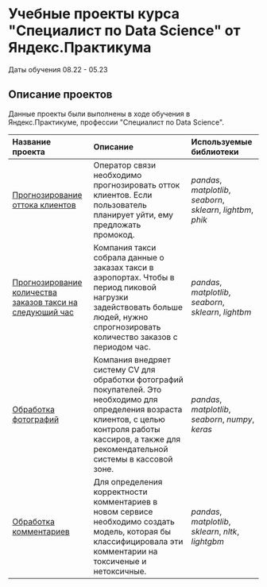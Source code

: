 # Учебные проекты курса "Специалист по Data Science" от Яндекс.Практикума
Даты обучения 08.22 - 05.23

## Описание проектов

Данные проекты были выполнены в ходе обучения в Яндекс.Практикуме, профессии "Специалист по Data Science". 

| Название проекта | Описание | Используемые библиотеки | 
| :---------------------- | :---------------------- | :---------------------- |
| [Прогнозирование оттока клиентов](graduation_project/telecome_project.ipynb)| Оператор связи необходимо прогнозировать отток клиентов. Если пользователь планирует уйти, ему предложать промокод.| *pandas*, *matplotlib*, *seaborn*, *sklearn*, *lightbm*, *phik*|
| [Прогнозирование количества заказов такси на следующий час](taxi_prediction_time_series/taxi_project.ipynb)| Компания такси собрала данные о заказах такси в аэропортах. Чтобы в период пиковой нагрузки задействовать больше людей, нужно спрогнозировать количество заказов с периодом час.| *pandas*, *matplotlib*, *seaborn*, *sklearn*, *lightbm*|
| [Обработка фотографий](computer_vision/computer_vision_project.ipynb)| Компания внедряет систему CV для обработки фотографий покупателей. Это необходимо для определения возраста клиентов, с целью контроля работы кассиров, а также для рекомендательной системы в кассовой зоне.| *pandas*, *matplotlib*, *seaborn*, *numpy*, *keras*|
| [Обработка комментариев](NLP/NLP_project.ipynb)| Для определения корректности комментариев в новом сервисе необходимо создать модель, которая бы классифицировала эти комментарии на токсиченые и нетоксичные. | *pandas*, *matplotlib*, *sklearn*, *nltk*, *lightgbm*|
